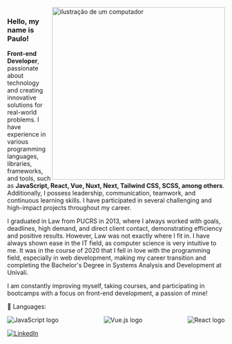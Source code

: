 <img src="https://raw.githubusercontent.com/MicaelliMedeiros/micaellimedeiros/master/image/computer-illustration.png" alt="ilustração de um computador" min-width="400px" max-width="400px" width="400px" align="right">

### Hello, my name is Paulo!
<p align="left">
<strong>Front-end Developer</strong>, passionate about technology and creating innovative solutions for real-world problems. I have experience in various programming languages, libraries, frameworks, and tools, such as <strong>JavaScript, React, Vue, Nuxt, Next, Tailwind CSS, SCSS, among others</strong>. Additionally, I possess leadership, communication, teamwork, and continuous learning skills. I have participated in several challenging and high-impact projects throughout my career.

I graduated in Law from PUCRS in 2013, where I always worked with goals, deadlines, high demand, and direct client contact, demonstrating efficiency and positive results. However, Law was not exactly where I fit in. I have always shown ease in the IT field, as computer science is very intuitive to me. It was in the course of 2020 that I fell in love with the programming field, especially in web development, making my career transition and completing the Bachelor's Degree in Systems Analysis and Development at Univali.

I am constantly improving myself, taking courses, and participating in bootcamps with a focus on front-end development, a passion of mine!
</p>

<p align="left">
  🦄 Languages:
<div style="display: flex; justify-content: space-between;">
    <img src="https://img.shields.io/badge/JavaScript-F7DF1E?style=for-the-badge&logo=javascript&logoColor=black" alt="JavaScript logo">
  <img src="https://img.shields.io/badge/Vue.js-35495E?style=for-the-badge&logo=vue.js&logoColor=4FC08D" alt="Vue.js logo">
  <img src="https://img.shields.io/badge/React-20232A?style=for-the-badge&logo=react&logoColor=61DAFB" alt="React logo">

</div>

</p>

<p align="left">
  <a href="#" title="LinkedIn">
  <img src="https://img.shields.io/badge/-Linkedin-0e76a8?style=flat-square&logo=Linkedin&logoColor=white&link=https://www.linkedin.com/in/paulofsnunes/" alt="LinkedIn"/></a>
</p>
